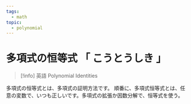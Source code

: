 ```yaml
---
tags:
  - math
topic:
  - polynomial
---
```


# 多項式の恒等式 「 こうとうしき 」

> [!info] 英語
> Polynomial Identities

多項式の恒等式とは、多項式の証明方法です。
順番に、多項式恒等式とは、任意の変数で、いつも正しいです。多項式の拡張か因数分解で、恒等式を使う。
